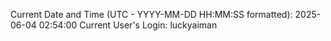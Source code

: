 Current Date and Time (UTC - YYYY-MM-DD HH:MM:SS formatted): 2025-06-04 02:54:00
Current User's Login: luckyaiman
